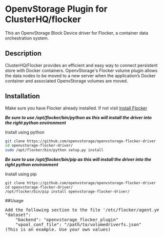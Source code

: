 # OpenvStorage Plugin for ClusterHQ/flocker

This an OpenvStorage Block Device driver for Flocker, a container data orchestration system.

## Description
ClusterHQ/Flocker provides an efficient and easy way to connect persistent
store with Docker containers. OpenvStorage's Flocker volume plugin allows the
data nodes to be moved to a new server when the application’s Docker container
and associated OpenvStorage volumes are moved.

## Installation

Make sure you have Flocker already installed. If not visit  [Install Flocker](https://docs.clusterhq.com/en/latest/install/index.html)

**_Be sure to use /opt/flocker/bin/python as this will install the driver into the right python environment_**

Install using python
```bash
git clone https://github.com/openvstorage/openvstorage-flocker-driver
cd openvstorage-flocker-driver/
sudo /opt/flocker/bin/python setup.py install
```

**_Be sure to use /opt/flocker/bin/pip as this will install the driver into the right python environment_**

Install using pip
```
git clone https://github.com/openvstorage/openvstorage-flocker-driver
cd openvstorage-flocker-driver/
/opt/flocker/bin/pip install openvstorage-flocker-driver/
```

##Usage
<pre>
Add the following section to the file '/etc/flocker/agent.yml':
"dataset":
    "backend": "openvstorage_flocker_plugin"
    "vpool_conf_file": "/path/to/volumedriverfs.json"
(This is an example. Use your own values)
</pre>
